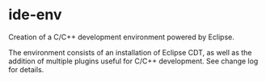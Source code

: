 # ide-env

Creation of a C/C++ development environment powered by Eclipse.

The environment consists of an installation of Eclipse CDT, as well as the
addition of multiple plugins useful for C/C++ development. See change log
for details.
 
